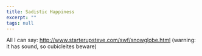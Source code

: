 ```yaml
---
title: Sadistic Happiness
excerpt: ""
tags: null
---
```

<div class="Section1">  All I can say: <a href="http://www.starterupsteve.com/swf/snowglobe.html">http://www.starterupsteve.com/swf/snowglobe.html</a>
 (warning: it has sound, so cubicleites beware)
</div>